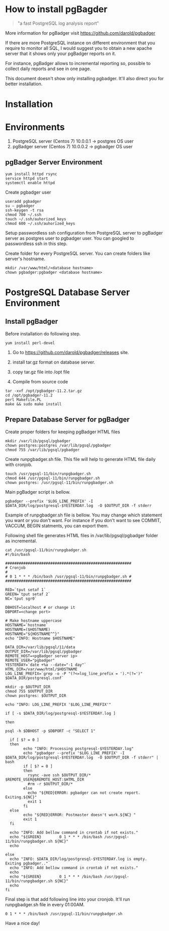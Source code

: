 # How to install pgBagder

>"a fast PostgreSQL log analysis report"

More information for pgBadger visit https://github.com/darold/pgbadger

If there are more PostgreSQL instance on different environment that you require to monitor all SQL, I would suggest you to obtain a new apache server that it shows only your pgBadger reports on it.

For instance, pgBadger allows to incremental reporting so, possible to collect daily reports and see in one page.

This document doesn't show only installing pgbadger. It'll also direct you for better installation.

# Installation

# Environments

1. PostgreSQL server (Centos 7) 10.0.0.1 -> postgres OS user 
2. pgBadger server (Centos 7) 10.0.0.2 -> pgbadger OS user

## pgBadger Server Environment

```
yum install httpd rsync
service httpd start
systemctl enable httpd
```

Create pgbadger user

```
useradd pgbadger
su – pgbadger
ssh-keygen -t rsa
chmod 700 ~/.ssh
touch ~/.ssh/auhorized_keys
chmod 600 ~/.ssh/auhorized_keys
```

Setup passwordless ssh configuration from PostgreSQL server to pgBadger server as postgres user to pgbadger user. You can googled to passwordless ssh in this step.

Create folder for every PostgreSQL server. You can create folders like server's hostname.

```
mkdir /var/www/html/<database hostname>
chown pgbadger:pgbadger <database hostname>
```

# PostgreSQL Database Server Environment

## Install pgBadger

Before installation do following step.

````
yum install perl-devel
````

1. Go to https://github.com/darold/pgbadger/releases site.

2. install tar.gz format on database server.

3. copy tar.gz file into /opt file

4. Compile from source code

````
tar -xvf /opt/pgbadger-11.2.tar.gz
cd /opt/pgbadger-11.2
perl Makefile.PL
make && sudo make install
````

## Prepare Database Server for pgBadger

Create proper folders for keeping pgBadger HTML files

````
mkdir /var/lib/pgsql/pgbadger
chown postgres:postgres /var/lib/pgsql/pgbadger
chmod 755 /var/lib/pgsql/pgbadger
````

Create runpgbadger.sh file. This file will help to generate HTML file daily with cronjob. 

````
touch /usr/pgsql-11/bin/runpgbadger.sh
chmod 644 /usr/pgsql-11/bin/runpgbadger.sh
chown postgres: /usr/pgsql-11/bin/runpgbadger.sh
````

Main pgBadger script is bellow. 
````
pgbadger --prefix '$LOG_LINE_PREFIX' -I $DATA_DIR/log/postgresql-$YESTERDAY.log  -O $OUTPUT_DIR -f stderr
````

Example of runpgbadger.sh file is bellow. You may change which statement you want or you don't want. For instance if you don't want to see COMMIT, VACCUM, BEGIN statments, you can export them. 

Following shell file generates HTML files in /var/lib/pgsql/pgbadger folder as incremental. 

```
cat /usr/pgsql-11/bin/runpgbadger.sh
#!/bin/bash

########################################################
# Cronjob 					        					        				 #
# 0 1 * * * /bin/bash /usr/pgsql-11/bin/runpgbadger.sh #
########################################################

RED=`tput setaf 1`
GREEN=`tput setaf 2`
NC=`tput sgr0`

DBHOST=localhost # or change it
DBPORT=<change port>

# Make hostname uppercase
HOSTNAME=`hostname`
HOSTNAME=($HOSTNAME)
HOSTNAME="${HOSTNAME^^}"
echo "INFO: Hostname $HOSTNAME"

DATA_DIR=/var/lib/pgsql/11/data
OUTPUT_DIR=/var/lib/pgsql/pgbadger
REMOTE_HOST=<pgBadger server ip>
REMOTE_USER="pgbadger"
YESTERDAY=`date +%a --date="-1 day"`
HTML_DIR=/var/www/html/$HOSTNAME
LOG_LINE_PREFIX=`grep -o -P "(?<=log_line_prefix = ').*(?=')" $DATA_DIR/postgresql.conf`

mkdir -p $OUTPUT_DIR
chmod 755 $OUTPUT_DIR
chown postgres: $OUTPUT_DIR

echo "INFO: LOG_LINE_PREFIX '$LOG_LINE_PREFIX'"

if [ -s $DATA_DIR/log/postgresql-$YESTERDAY.log ]

then

psql -h $DBHOST -p $DBPORT -c "SELECT 1"

  if [ $? = 0 ]
  then
        echo "INFO: Processing postgresql-$YESTERDAY.log"
        echo "pgbadger --prefix '$LOG_LINE_PREFIX' -I $DATA_DIR/log/postgresql-$YESTERDAY.log  -O $OUTPUT_DIR -f stderr" | bash
        if [ $? = 0 ]
        then
          rsync -ave ssh $OUTPUT_DIR/* $REMOTE_USER@$REMOTE_HOST:$HTML_DIR
          #rm -r $OUTPUT_DIR/*
        else
          echo "${RED}ERROR: pgbadger can not create report. Exiting.${NC}"
          exit 1
        fi
  else
        echo "${RED}ERROR: Postmaster doesn't work.${NC} "
        exit 1
  fi

  echo "INFO: Add bellow command in crontab if not exists."
  echo "${GREEN}        0 1 * * * /bin/bash /usr/pgsql-11/bin/runpgbadger.sh ${NC}"
  echo

else
  echo "INFO: $DATA_DIR/log/postgresql-$YESTERDAY.log is empty. Exiting pgbadger.."
  echo "INFO: Add bellow command in crontab if not exists."
  echo
  echo "${GREEN}        0 1 * * * /bin/bash /usr/pgsql-11/bin/runpgbadger.sh ${NC}"
  echo
fi
```

Final step is that add following line into your cronjob. It'll run runpgbadger.sh file in every 01:00AM. 

````
0 1 * * * /bin/bash /usr/pgsql-11/bin/runpgbadger.sh
````

Have a nice day!
